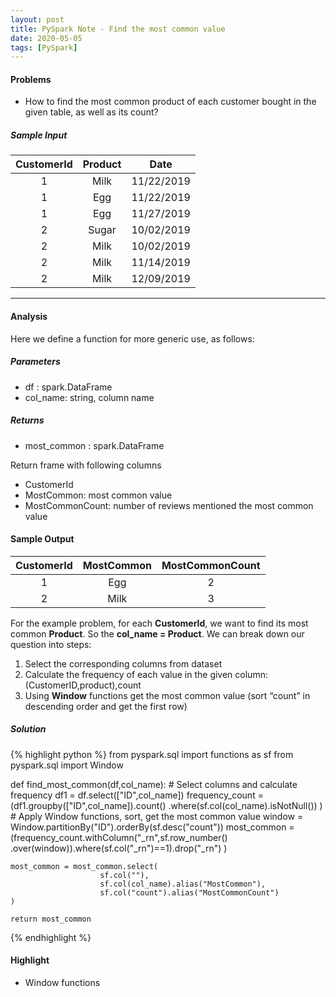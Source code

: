 ```yaml
---
layout: post
title: PySpark Note - Find the most common value
date: 2020-05-05
tags: [PySpark]
---
```


#### Problems ####
* How to find the most common product of each customer bought in the given table, as well as its count?

##### Sample Input #####

| CustomerId |  Product  | Date       |
|:----------:|:---------:| :---------:|
|  1         |   Milk    | 11/22/2019 |
|  1         |    Egg    | 11/22/2019 |
|  1         |    Egg    | 11/27/2019 |
|  2         |   Sugar   | 10/02/2019 |
|  2         |   Milk    | 10/02/2019 |
|  2         |   Milk    | 11/14/2019 |
|  2         |   Milk    | 12/09/2019 |

***

#### Analysis ####

Here we define a function for more generic use, as follows:  

##### Parameters #####
* df : spark.DataFrame
* col_name: string, column name

##### Returns #####
* most_common : spark.DataFrame

Return frame with following columns
* CustomerId
* MostCommon: most common value
* MostCommonCount: number of reviews mentioned the most common value

#### Sample Output ####

| CustomerId |  MostCommon  | MostCommonCount |
|:----------:|:------------:| :--------------:|
|  1         |    Egg       | 2               |
|  2         |    Milk      | 3               |

For the example problem, for each **CustomerId**, we want to find its most common **Product**.
So the **col_name = Product**. We can break down our question into steps:
1. Select the corresponding columns from dataset
2. Calculate the frequency of each value in the given column: (CustomerID,product),count
3. Using **Window** functions get the most common value (sort “count” in descending order and get the first row)

##### Solution #####

{% highlight python %}
from pyspark.sql import functions as sf
from pyspark.sql import Window

def find_most_common(df,col_name):
    # Select columns and calculate frequency
    df1 = df.select(["ID",col_name])
    frequency_count = (df1.groupby(["ID",col_name]).count()
                         .where(sf.col(col_name).isNotNull())
    )
    # Apply Window functions, sort, get the most common value
    window = Window.partitionBy("ID").orderBy(sf.desc("count"))
    most_common = (frequency_count.withColumn("_rn",sf.row_number()
                        .over(window)).where(sf.col("_rn")==1).drop("_rn")
    )

    most_common = most_common.select(
                        sf.col(""),
                        sf.col(col_name).alias("MostCommon"),
                        sf.col("count").alias("MostCommonCount")
    )

    return most_common

{% endhighlight %}


#### Highlight ####

* Window functions

<br />
<br />
<br />
<br />
